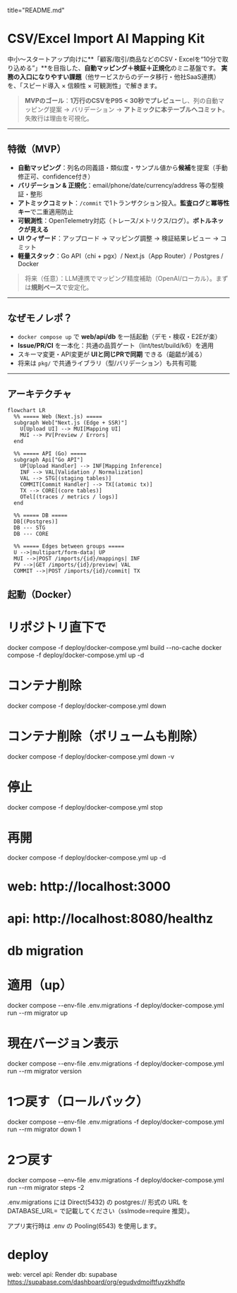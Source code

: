 title="README.md"
# CSV/Excel Import AI Mapping Kit

中小〜スタートアップ向けに**「顧客/取引/商品などのCSV・Excelを“10分で取り込める”」**を目指した、**自動マッピング＋検証＋正規化**のミニ基盤です。
**実務の入口になりやすい課題**（他サービスからのデータ移行・他社SaaS連携）を、「スピード導入 × 信頼性 × 可観測性」で解きます。

> **MVPのゴール**：**1万行のCSVをP95 < 30秒でプレビュー**し、列の自動マッピング提案 → バリデーション → **アトミックに本テーブルへコミット**。失敗行は理由を可視化。

---

## 特徴（MVP）
- **自動マッピング**：列名の同義語・類似度・サンプル値から**候補**を提案（手動修正可、confidence付き）
- **バリデーション & 正規化**：email/phone/date/currency/address 等の型検証・整形
- **アトミックコミット**：`/commit` で1トランザクション投入。**監査ログ**と**冪等性キー**で二重適用防止
- **可観測性**：OpenTelemetry対応（トレース/メトリクス/ログ）。**ボトルネックが見える**
- **UI ウィザード**：アップロード → マッピング調整 → 検証結果レビュー → コミット
- **軽量スタック**：Go API（chi + pgx）/ Next.js（App Router）/ Postgres / Docker

> 将来（任意）：LLM連携でマッピング精度補助（OpenAI/ローカル）。まずは**規則ベース**で安定化。

---

## なぜモノレポ？
- `docker compose up` で **web/api/db** を一括起動（デモ・検収・E2Eが楽）
- **Issue/PR/CI** を一本化：共通の品質ゲート（lint/test/build/k6）を適用
- スキーマ変更・API変更が **UIと同じPRで同期** できる（齟齬が減る）
- 将来は `pkg/` で共通ライブラリ（型/バリデーション）も共有可能

---

## アーキテクチャ

```mermaid
flowchart LR
  %% ===== Web (Next.js) =====
  subgraph Web["Next.js (Edge + SSR)"]
    U[Upload UI] --> MUI[Mapping UI]
    MUI --> PV[Preview / Errors]
  end

  %% ===== API (Go) =====
  subgraph Api["Go API"]
    UP[Upload Handler] --> INF[Mapping Inference]
    INF --> VAL[Validation / Normalization]
    VAL --> STG[(staging tables)]
    COMMIT[Commit Handler] --> TX[(atomic tx)]
    TX --> CORE[(core tables)]
    OTel[(traces / metrics / logs)]
  end

  %% ===== DB =====
  DB[(Postgres)]
  DB --- STG
  DB --- CORE

  %% ===== Edges between groups =====
  U -->|multipart/form-data| UP
  MUI -->|POST /imports/{id}/mappings| INF
  PV -->|GET /imports/{id}/preview| VAL
  COMMIT -->|POST /imports/{id}/commit| TX
```
## 起動（Docker）

# リポジトリ直下で
docker compose -f deploy/docker-compose.yml build --no-cache
docker compose -f deploy/docker-compose.yml up -d

# コンテナ削除
docker compose -f deploy/docker-compose.yml down

# コンテナ削除（ボリュームも削除）
docker compose -f deploy/docker-compose.yml down -v

# 停止
docker compose -f deploy/docker-compose.yml stop

# 再開
docker compose -f deploy/docker-compose.yml up -d

# web: http://localhost:3000
# api: http://localhost:8080/healthz

# db migration

# 適用（up）
docker compose --env-file .env.migrations -f deploy/docker-compose.yml run --rm migrator up

# 現在バージョン表示
docker compose --env-file .env.migrations -f deploy/docker-compose.yml run --rm migrator version

# 1つ戻す（ロールバック）
docker compose --env-file .env.migrations -f deploy/docker-compose.yml run --rm migrator down 1

# 2つ戻す
docker compose --env-file .env.migrations -f deploy/docker-compose.yml run --rm migrator steps -2

.env.migrations には Direct(5432) の postgres:// 形式の URL を DATABASE_URL= で記載してください（sslmode=require 推奨）。

アプリ実行時は .env の Pooling(6543) を使用します。

# deploy
web: vercel
api: Render
db: supabase https://supabase.com/dashboard/org/egudvdmoiftfuyzkhdfp
